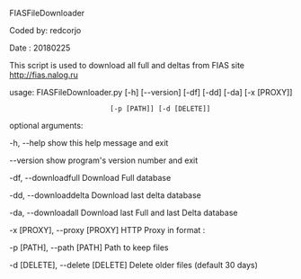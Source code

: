 FIASFileDownloader

Coded by: redcorjo

Date    : 20180225

This script is used to download all full and deltas from FIAS site http://fias.nalog.ru

usage: FIASFileDownloader.py [-h] [--version] [-df] [-dd] [-da] [-x [PROXY]]

                             [-p [PATH]] [-d [DELETE]]

optional arguments:

  -h, --help            show this help message and exit

  --version             show program's version number and exit

  -df, --downloadfull   Download Full database

  -dd, --downloaddelta  Download last delta database

  -da, --downloadall    Download last Full and last Delta database

  -x [PROXY], --proxy [PROXY]
                        HTTP Proxy in format <hostname>:<port>

  -p [PATH], --path [PATH]
                        Path to keep files

  -d [DELETE], --delete [DELETE]
                        Delete older files (default 30 days)